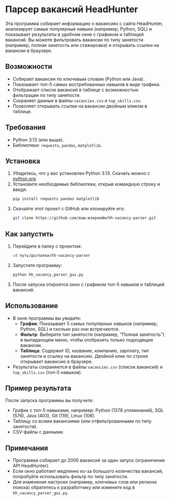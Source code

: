# Парсер вакансий HeadHunter

Эта программа собирает информацию о вакансиях с сайта HeadHunter, анализирует самые популярные навыки (например, Python, SQL) и показывает результаты в удобном окне с графиком и таблицей вакансий. Вы можете фильтровать вакансии по типу занятости (например, полная занятость или стажировка) и открывать ссылки на вакансии в браузере.

## Возможности
- Собирает вакансии по ключевым словам (Python или Java).
- Показывает топ-5 самых востребованных навыков в виде графика.
- Отображает список вакансий в таблице с возможностью фильтрации по типу занятости.
- Сохраняет данные в файлы `vacancies.csv` и `top_skills.csv`.
- Позволяет открывать ссылки на вакансии двойным кликом в таблице.

## Требования
- Python 3.13 (или выше).
- Библиотеки: `requests`, `pandas`, `matplotlib`.

## Установка
1. Убедитесь, что у вас установлен Python 3.13. Скачать можно с [python.org](https://www.python.org/downloads/).
2. Установите необходимые библиотеки, открыв командную строку и введя:
   ```bash
   pip install requests pandas matplotlib
   ```
3. Скачайте этот проект с GitHub или клонируйте его:
   ```bash
   git clone https://github.com/ваш-юзернейм/hh-vacancy-parser.git
   ```

## Как запустить
1. Перейдите в папку с проектом:
   ```bash
   cd путь/до/папки/hh-vacancy-parser
   ```
2. Запустите программу:
   ```bash
   python hh_vacancy_parser_gui.py
   ```
3. После запуска откроется окно с графиком топ-5 навыков и таблицей вакансий.

## Использование
- В окне программы вы увидите:
  - **График**: Показывает 5 самых популярных навыков (например, Python, SQL) и сколько раз они встречаются.
  - **Фильтр**: Выберите тип занятости (например, "Полная занятость") в выпадающем меню, чтобы отобразить только подходящие вакансии.
  - **Таблица**: Содержит ID, название, компанию, зарплату, тип занятости и ссылку на вакансию. Двойной клик по строке открывает вакансию в браузере.
- Результаты сохраняются в файлы `vacancies.csv` (список вакансий) и `top_skills.csv` (топ-5 навыков).

## Пример результата
После запуска программы вы получите:
- График с топ-5 навыками, например: Python (1378 упоминаний), SQL (576), Java (403), Git (119), Linux (106).
- Таблицу со всеми вакансиями (или отфильтрованными по типу занятости).
- CSV-файлы с данными.

## Примечания
- Программа собирает до 2000 вакансий за один запуск (ограничение API HeadHunter).
- Если окно работает медленно из-за большого количества вакансий, попробуйте использовать фильтр по типу занятости.
- Для изменения настроек (например, ключевых слов или региона поиска) обратитесь к разработчику или измените код в `hh_vacancy_parser_gui.py`.

